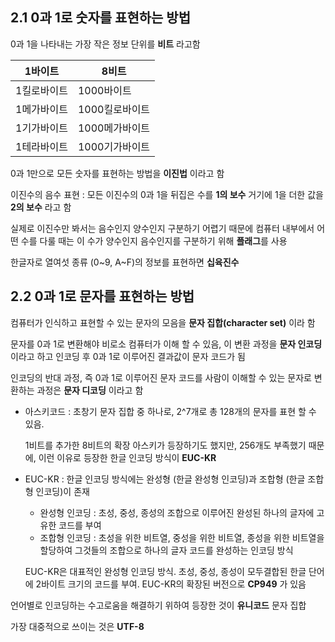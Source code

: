 ## 2.1 0과 1로 숫자를 표현하는 방법

0과 1을 나타내는 가장 작은 정보 단위를 **비트** 라고함

| 1바이트 | 8비트 |
| --- | --- |
| 1킬로바이트 | 1000바이트 |
| 1메가바이트 | 1000킬로바이트 |
| 1기가바이트 | 1000메가바이트 |
| 1테라바이트 | 1000기가바이트 |

0과 1만으로 모든 숫자를 표현하는 방법을 **이진법** 이라고 함

이진수의 음수 표현 : 모든 이진수의 0과 1을 뒤집은 수를 **1의 보수** 거기에 1을 더한 값을 **2의 보수** 라고 함

실제로 이진수만 봐서는 음수인지 양수인지 구분하기 어렵기 때문에 컴퓨터 내부에서 어떤 수를 다룰 때는 이 수가 양수인지 음수인지를 구분하기 위해 **플래그**를 사용

한글자로 열여섯 종류 (0~9, A~F)의 정보를 표현하면 **십육진수**

## 2.2 0과 1로 문자를 표현하는 방법

컴퓨터가 인식하고 표현할 수 있는 문자의 모음을 **문자 집합(character set)** 이라 함

문자를 0과 1로 변환해야 비로소 컴퓨터가 이해 할 수 있음, 이 변환 과정을 **문자 인코딩** 이라고 하고 인코딩 후 0과 1로 이루어진 결과값이 문자 코드가 됨

인코딩의 반대 과정, 즉 0과 1로 이루어진 문자 코드를 사람이 이해할 수 있는 문자로 변환하는 과정은 **문자 디코딩** 이라고 함

- 아스키코드 : 초창기 문자 집합 중 하나로, 2^7개로 총 128개의 문자를  표현 할 수 있음.
    
    1비트를 추가한 8비트의 확장 아스키가 등장하기도 했지만, 256개도 부족했기 때문에, 이런 이유로 등장한 한글 인코딩 방식이 **EUC-KR**
    
- EUC-KR : 한글 인코딩 방식에는 완성형 (한글 완성형 인코딩)과 조합형 (한글 조합형 인코딩)이 존재
    - 완성형 인코딩 : 초성, 중성, 종성의 조합으로 이루어진 완성된 하나의 글자에 고유한 코드를 부여
    - 조합형 인코딩 : 초성을 위한 비트열, 중성을 위한 비트열, 종성을 위한 비트열을 할당하여 그것들의 조합으로 하나의 글자 코드를 완성하는 인코딩 방식
    
    EUC-KR은 대표적인 완성형 인코딩 방식. 초성, 중성, 종성이 모두결합된 한글 단어에 2바이트 크기의 코드를 부여. EUC-KR의 확장된 버전으로 **CP949** 가 있음
    

언어별로 인코딩하는 수고로움을 해결하기 위하여 등장한 것이 **유니코드** 문자 집합

가장 대중적으로 쓰이는 것은 **UTF-8**